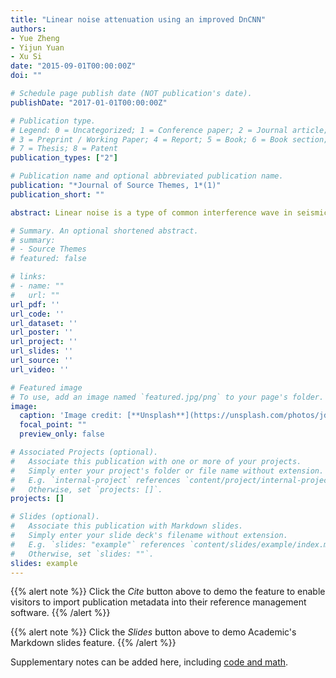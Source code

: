 ```yaml
---
title: "Linear noise attenuation using an improved DnCNN"
authors:
- Yue Zheng
- Yijun Yuan
- Xu Si
date: "2015-09-01T00:00:00Z"
doi: ""

# Schedule page publish date (NOT publication's date).
publishDate: "2017-01-01T00:00:00Z"

# Publication type.
# Legend: 0 = Uncategorized; 1 = Conference paper; 2 = Journal article;
# 3 = Preprint / Working Paper; 4 = Report; 5 = Book; 6 = Book section;
# 7 = Thesis; 8 = Patent
publication_types: ["2"]

# Publication name and optional abbreviated publication name.
publication: "*Journal of Source Themes, 1*(1)"
publication_short: ""

abstract: Linear noise is a type of common interference wave in seismic data. This noise always interferes with seismic data processing and interpretation. Therefore, the removal of linear noise represents an essential step in seismic data  processing. Here, we proposed an improved method based on a denoising convolutional neural network (DnCNN) to attenuate linear noise in seismic data. This method requires no hypothetical conditions for linear noise attenuation. We simply input training data into the neural network to train the network to learn the features of linear noise within the training data, and then, linear noise can be identified in seismic data sets. Finally, denoised data are obtained by subtracting the identified linear noise from raw seismic data. Since training data represent a key component in the DnCNN, we generated numerous pairs of training data points including synthetic and real seismic data to feed the network. Based on the characteristics of linear noise in the seismic data, we modified the original DnCNN by adjusting the patch size, convolutional kernel number, and learning rate. Through network training, the improved DnCNN developed the ability to automatically identify the linear noise from seismic data. We then used synthetic and real seismic data to quantify the performance of the improved DnCNN.

# Summary. An optional shortened abstract.
# summary: 
# - Source Themes
# featured: false

# links:
# - name: ""
#   url: ""
url_pdf: ''
url_code: ''
url_dataset: ''
url_poster: ''
url_project: ''
url_slides: ''
url_source: ''
url_video: ''

# Featured image
# To use, add an image named `featured.jpg/png` to your page's folder. 
image:
  caption: 'Image credit: [**Unsplash**](https://unsplash.com/photos/jdD8gXaTZsc)'
  focal_point: ""
  preview_only: false

# Associated Projects (optional).
#   Associate this publication with one or more of your projects.
#   Simply enter your project's folder or file name without extension.
#   E.g. `internal-project` references `content/project/internal-project/index.md`.
#   Otherwise, set `projects: []`.
projects: []

# Slides (optional).
#   Associate this publication with Markdown slides.
#   Simply enter your slide deck's filename without extension.
#   E.g. `slides: "example"` references `content/slides/example/index.md`.
#   Otherwise, set `slides: ""`.
slides: example
---
```


{{% alert note %}}
Click the *Cite* button above to demo the feature to enable visitors to import publication metadata into their reference management software.
{{% /alert %}}

{{% alert note %}}
Click the *Slides* button above to demo Academic's Markdown slides feature.
{{% /alert %}}

Supplementary notes can be added here, including [code and math](https://sourcethemes.com/academic/docs/writing-markdown-latex/).
